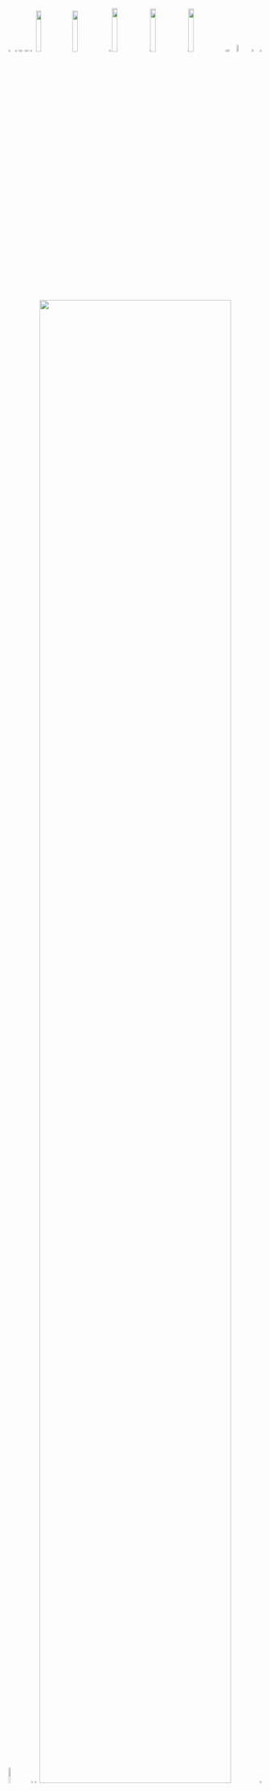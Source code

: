 <picture><source media="(prefers-color-scheme: light)" srcset="https://leonsilicon.github.io/leonsilicon/generator/generated/42d246e86dbd4a939d9ccc6591219bcc57d6183956a6246c35d1be6df80379de6dc778b625a5ca42a5fe7e3c2e8becdc57956223d8f0c57541d751058e937369.png"><source media="(prefers-color-scheme: dark)" srcset="https://leonsilicon.github.io/leonsilicon/generator/generated/6b167f71a782362752b814be67a46b262f0c4ee2dce9500fd24df9311bee952feb206b2402e964e769e77a5884dbb69f9ca52ec778fbc3e705c48cd57eb9dfa8.png"><img src="https://leonsilicon.github.io/leonsilicon/generator/generated/42d246e86dbd4a939d9ccc6591219bcc57d6183956a6246c35d1be6df80379de6dc778b625a5ca42a5fe7e3c2e8becdc57956223d8f0c57541d751058e937369.png" width="2.4822695035460995%" /></picture><a href="#js-contribution-activity"><picture><source media="(prefers-color-scheme: light)" srcset="https://leonsilicon.github.io/leonsilicon/generator/generated/d3d8559acdac9fc85ced576830bafd7b6054c216a3617652f365cbe1a91e5262156d8fbab4839ed3115d4887f244c883cce95b9b506e0ea5529044244658c8aa.png"><source media="(prefers-color-scheme: dark)" srcset="https://leonsilicon.github.io/leonsilicon/generator/generated/0e4cc93fce5aa568da6ce76830853d9cbbc0993c56bb92d5e7bf1bdad06ff401c0b097dd58a67835a23ac0b3cd9b2503fa76ad4206b83212c3768a238467deb3.png"><img src="https://leonsilicon.github.io/leonsilicon/generator/generated/d3d8559acdac9fc85ced576830bafd7b6054c216a3617652f365cbe1a91e5262156d8fbab4839ed3115d4887f244c883cce95b9b506e0ea5529044244658c8aa.png" width="1.4184397163120568%" /></picture></a><picture><source media="(prefers-color-scheme: light)" srcset="https://leonsilicon.github.io/leonsilicon/generator/generated/becc65165b902b95c14ae12bb2eb936e39ae7ad5a983b2c852ad0e49b3e64a09a7da09590d94cb0a40269fea2b2a5caa90ddae87f20719ef25d4b2a5d16c3f81.png"><source media="(prefers-color-scheme: dark)" srcset="https://leonsilicon.github.io/leonsilicon/generator/generated/7fbbe36fef3ff0896a30964782c7d9836c84e98d5e6ec86be12ca676c252addaeedc1a2d15f06bf6f428959c691a500fd7b2ef287777934d4c33d628ebbb1c00.png"><img src="https://leonsilicon.github.io/leonsilicon/generator/generated/becc65165b902b95c14ae12bb2eb936e39ae7ad5a983b2c852ad0e49b3e64a09a7da09590d94cb0a40269fea2b2a5caa90ddae87f20719ef25d4b2a5d16c3f81.png" width="0.9456264775413712%" /></picture><a href="#-the-above-image-is-interactive-try-clicking-on-the-tabs-"><picture><source media="(prefers-color-scheme: light)" srcset="https://leonsilicon.github.io/leonsilicon/generator/generated/1b0c29f41cdd662baacb6a760d01fede85ce0ca131e57560d7313ddb78effadf3fd11d32b28df184006d90cc3cbe29e1021de694d0698ebca5395792e0c6859a.png"><source media="(prefers-color-scheme: dark)" srcset="https://leonsilicon.github.io/leonsilicon/generator/generated/1b4138c079e1db237af31e6cfd1ad0b242398827624defff86a1b7a89fdd556cd817e199df9ae081f8f8fa134788cd7edf136665487aa49e4c2d897d7da791f2.png"><img src="https://leonsilicon.github.io/leonsilicon/generator/generated/1b0c29f41cdd662baacb6a760d01fede85ce0ca131e57560d7313ddb78effadf3fd11d32b28df184006d90cc3cbe29e1021de694d0698ebca5395792e0c6859a.png" width="1.4184397163120568%" /></picture></a><picture><source media="(prefers-color-scheme: light)" srcset="https://leonsilicon.github.io/leonsilicon/generator/generated/becc65165b902b95c14ae12bb2eb936e39ae7ad5a983b2c852ad0e49b3e64a09a7da09590d94cb0a40269fea2b2a5caa90ddae87f20719ef25d4b2a5d16c3f81.png"><source media="(prefers-color-scheme: dark)" srcset="https://leonsilicon.github.io/leonsilicon/generator/generated/7fbbe36fef3ff0896a30964782c7d9836c84e98d5e6ec86be12ca676c252addaeedc1a2d15f06bf6f428959c691a500fd7b2ef287777934d4c33d628ebbb1c00.png"><img src="https://leonsilicon.github.io/leonsilicon/generator/generated/becc65165b902b95c14ae12bb2eb936e39ae7ad5a983b2c852ad0e49b3e64a09a7da09590d94cb0a40269fea2b2a5caa90ddae87f20719ef25d4b2a5d16c3f81.png" width="0.9456264775413712%" /></picture><a href="https://github.com/leonsilicon/leonsilicon/blob/main/readme.markdown"><picture><source media="(prefers-color-scheme: light)" srcset="https://leonsilicon.github.io/leonsilicon/generator/generated/e1374e691e855004cb3ee553567c68cc83f8a1509555889102e015f4e7ed0f39246cbcbba092b71da4f81988b2d391922df1638de2fb1b8eeaf0442b087c2b3e.png"><source media="(prefers-color-scheme: dark)" srcset="https://leonsilicon.github.io/leonsilicon/generator/generated/3369df70373213ef608cb491433601c05448ceffcaa8f6dc9c97bcbc2c6532f328346b1fb8d91990d9fa964d8896fe81022c698468e11322011bafaea52bf062.png"><img src="https://leonsilicon.github.io/leonsilicon/generator/generated/e1374e691e855004cb3ee553567c68cc83f8a1509555889102e015f4e7ed0f39246cbcbba092b71da4f81988b2d391922df1638de2fb1b8eeaf0442b087c2b3e.png" width="1.4184397163120568%" /></picture></a><picture><source media="(prefers-color-scheme: light)" srcset="https://leonsilicon.github.io/leonsilicon/generator/generated/e33eb9fbc7c484e2fcbcdb515899b179e0f482c4232c9da0eefd41ae4db2bbb0a1eb0c7508c6ed838775e1d43c961dd7556c816e4c8b66c2c4ccbc5afd020ba5.png"><source media="(prefers-color-scheme: dark)" srcset="https://leonsilicon.github.io/leonsilicon/generator/generated/4083ca44d8fbdf77750f618cf8a2406bf67b8a785e5c9e1b15735885b15e6ebfbb88780c13feb22609cf959c2a76ed8fcd88f98700e9591121c1bbd41d9455b4.png"><img src="https://leonsilicon.github.io/leonsilicon/generator/generated/e33eb9fbc7c484e2fcbcdb515899b179e0f482c4232c9da0eefd41ae4db2bbb0a1eb0c7508c6ed838775e1d43c961dd7556c816e4c8b66c2c4ccbc5afd020ba5.png" width="2.2458628841607564%" /></picture><a href="https://leonsilicon.com"><picture><source media="(prefers-color-scheme: light)" srcset="https://leonsilicon.github.io/leonsilicon/generator/generated/c018dd35c73a7ccf815cf5d3ec1d4ce842149c3773dbc4ad3547f7cc36871fa0b0b5902f9b84feff3c82447a42424b4fa5caf2e55add999627d39326f55812a9.png"><source media="(prefers-color-scheme: dark)" srcset="https://leonsilicon.github.io/leonsilicon/generator/generated/e2ad626bf8fd369bb48b4afa352ad9055d275461ac07e2d49452dc1ab14f5615c8e75dc188542758f7cd33577bcbb96e7fcf53526730f0205728e133b2bab396.png"><img src="https://leonsilicon.github.io/leonsilicon/generator/generated/c018dd35c73a7ccf815cf5d3ec1d4ce842149c3773dbc4ad3547f7cc36871fa0b0b5902f9b84feff3c82447a42424b4fa5caf2e55add999627d39326f55812a9.png" width="14.420803782505912%" /></picture></a><a href="https://tiktok.com/@leonsilicon"><picture><source media="(prefers-color-scheme: light)" srcset="https://leonsilicon.github.io/leonsilicon/generator/generated/9aed9e0d30d8607161a086e8b304602ea470a4aa3168bf77f64de9d518b80c85940a85133fb13aa667dfd61d1a7c3d857832dd8539418f895017b482ea9aeee2.png"><source media="(prefers-color-scheme: dark)" srcset="https://leonsilicon.github.io/leonsilicon/generator/generated/7b5890a8dd68d900791f8f73af0fff3fe0a4e78eda8adc8bb64f471bad5869f038ae32a6b4ff819d0f23dbea3b156f9cf8b7a59aeee5025e721a969cfba5b3e6.png"><img src="https://leonsilicon.github.io/leonsilicon/generator/generated/9aed9e0d30d8607161a086e8b304602ea470a4aa3168bf77f64de9d518b80c85940a85133fb13aa667dfd61d1a7c3d857832dd8539418f895017b482ea9aeee2.png" width="14.420803782505912%" /></picture></a><picture><source media="(prefers-color-scheme: light)" srcset="https://leonsilicon.github.io/leonsilicon/generator/generated/ac9ab6045061f5b96557bc3d9b3fb2630a1c052990c555ecd4265eff470e0dc033d1df78be97564abd51c3c62efdf88166ac8af179a8ffc5fd2578171039ad68.png"><source media="(prefers-color-scheme: dark)" srcset="https://leonsilicon.github.io/leonsilicon/generator/generated/5e6f9fc4ad31baa9d3d9eed3842fe36490776d3507a8fedafb9bc515f08896d36b9d6bf0b2989b03de3e90311474ade689d9dec18ef404524bbf54a28cb2fa96.png"><img src="https://leonsilicon.github.io/leonsilicon/generator/generated/ac9ab6045061f5b96557bc3d9b3fb2630a1c052990c555ecd4265eff470e0dc033d1df78be97564abd51c3c62efdf88166ac8af179a8ffc5fd2578171039ad68.png" width="1.1820330969267139%" /></picture><a href="https://instagram.com/leonsilicon"><picture><source media="(prefers-color-scheme: light)" srcset="https://leonsilicon.github.io/leonsilicon/generator/generated/70fe32567f4c1575937f35e9f0ed850ecab161eb2b5e6267541b6b7042c3ee08710ad3c1b9dcc4b5d533979dc07dc48f886c3fae327e34d072c55c26b436809c.png"><source media="(prefers-color-scheme: dark)" srcset="https://leonsilicon.github.io/leonsilicon/generator/generated/ba54ffe367904eaad340121ae3dcbd0676dd125fad97c80372ffb097e58d34d2cc1149d8bfb0a3df9db539f31356dbeb602265b6c749b564c3e1169ca83c367f.png"><img src="https://leonsilicon.github.io/leonsilicon/generator/generated/70fe32567f4c1575937f35e9f0ed850ecab161eb2b5e6267541b6b7042c3ee08710ad3c1b9dcc4b5d533979dc07dc48f886c3fae327e34d072c55c26b436809c.png" width="14.893617021276595%" /></picture></a><picture><source media="(prefers-color-scheme: light)" srcset="https://leonsilicon.github.io/leonsilicon/generator/generated/61f0fac5bf85961cb7a7ccc001c9b76104517716b402122d8c130c9c2a8a52a71c217722d31e8d96c6a0d360b7b0129e1cb9501d0a210ec34591bb4aa9b6ade8.png"><source media="(prefers-color-scheme: dark)" srcset="https://leonsilicon.github.io/leonsilicon/generator/generated/c6c8f7599362a9d397a2bb4e245c044b80f852f5726b4be132d65f05640042c04d61f10eff753dc17e67cef95c06ffd44b6a75a0aec27088235f08bb672b8b66.png"><img src="https://leonsilicon.github.io/leonsilicon/generator/generated/61f0fac5bf85961cb7a7ccc001c9b76104517716b402122d8c130c9c2a8a52a71c217722d31e8d96c6a0d360b7b0129e1cb9501d0a210ec34591bb4aa9b6ade8.png" width="0.2364066193853428%" /></picture><a href="https://x.com/leonsilicon"><picture><source media="(prefers-color-scheme: light)" srcset="https://leonsilicon.github.io/leonsilicon/generator/generated/e9702fc0c3ae564ae3caacb650c529a6872265be9ba60c7ebced9772f3ae1dd742f85b15bdbaed3092e8029eb1b19fccd87b2e379f32fdeff983857f78b0b96a.png"><source media="(prefers-color-scheme: dark)" srcset="https://leonsilicon.github.io/leonsilicon/generator/generated/0ab47f90f2ba9d2736e9773e4db759746245c1f842d5c2f932ea4638b3afa37f17c85195a954fe51d4947b5e30c6f2b9f134ba25d8d550296a668ff455e4fe4d.png"><img src="https://leonsilicon.github.io/leonsilicon/generator/generated/e9702fc0c3ae564ae3caacb650c529a6872265be9ba60c7ebced9772f3ae1dd742f85b15bdbaed3092e8029eb1b19fccd87b2e379f32fdeff983857f78b0b96a.png" width="14.775413711583923%" /></picture></a><picture><source media="(prefers-color-scheme: light)" srcset="https://leonsilicon.github.io/leonsilicon/generator/generated/61f0fac5bf85961cb7a7ccc001c9b76104517716b402122d8c130c9c2a8a52a71c217722d31e8d96c6a0d360b7b0129e1cb9501d0a210ec34591bb4aa9b6ade8.png"><source media="(prefers-color-scheme: dark)" srcset="https://leonsilicon.github.io/leonsilicon/generator/generated/c6c8f7599362a9d397a2bb4e245c044b80f852f5726b4be132d65f05640042c04d61f10eff753dc17e67cef95c06ffd44b6a75a0aec27088235f08bb672b8b66.png"><img src="https://leonsilicon.github.io/leonsilicon/generator/generated/61f0fac5bf85961cb7a7ccc001c9b76104517716b402122d8c130c9c2a8a52a71c217722d31e8d96c6a0d360b7b0129e1cb9501d0a210ec34591bb4aa9b6ade8.png" width="0.2364066193853428%" /></picture><a href="https://youtube.com/@leonsilicon"><picture><source media="(prefers-color-scheme: light)" srcset="https://leonsilicon.github.io/leonsilicon/generator/generated/72087ee1841ebceb7a7e3d0074db7bc2dd946bbf32fdf2c330272642b7bf8138d2a7ff02c02912a3b87b9e54c2574f8c812e119406762bcbaa48f59627750ad7.png"><source media="(prefers-color-scheme: dark)" srcset="https://leonsilicon.github.io/leonsilicon/generator/generated/17db144e07845a7629acb8820f238168962e0c395ad8717f1c9e122004d879a640972cb0cd2719a58527e5290b1b3ccf8551281ec673f946067503e33ea74009.png"><img src="https://leonsilicon.github.io/leonsilicon/generator/generated/72087ee1841ebceb7a7e3d0074db7bc2dd946bbf32fdf2c330272642b7bf8138d2a7ff02c02912a3b87b9e54c2574f8c812e119406762bcbaa48f59627750ad7.png" width="14.775413711583923%" /></picture></a><picture><source media="(prefers-color-scheme: light)" srcset="https://leonsilicon.github.io/leonsilicon/generator/generated/7116c8cce1b06da22a028d01ab9c3a317c8ce04e270e2497b5d08ed40cc0e3bebafaee0a4e1a13ce636db81744490236766f24225ff999ef3989307108b7dd30.png"><source media="(prefers-color-scheme: dark)" srcset="https://leonsilicon.github.io/leonsilicon/generator/generated/21fa75ec5944889de62e3488a435d125bb1a87fcb1d2c388da1b7263a97360ac7e00bdfe778040b478b0c3d443794a32a049a50e4b41bccecc94b49c0048f732.png"><img src="https://leonsilicon.github.io/leonsilicon/generator/generated/7116c8cce1b06da22a028d01ab9c3a317c8ce04e270e2497b5d08ed40cc0e3bebafaee0a4e1a13ce636db81744490236766f24225ff999ef3989307108b7dd30.png" width="0.7092198581560284%" /></picture><a href="https://github.com/leonsilicon/leonsilicon/issues/new"><picture><source media="(prefers-color-scheme: light)" srcset="https://leonsilicon.github.io/leonsilicon/generator/generated/d301f7ad490c44c1fa0ebee997ff66c508db85fc2a26ba4960cc260b4fe5166fb85146d397cc8fc4f5707bc2d2ad590d819a3199c794e5a7d8af9a19136cc10b.png"><source media="(prefers-color-scheme: dark)" srcset="https://leonsilicon.github.io/leonsilicon/generator/generated/4cd9a0841afc4023b81d3f1660588c2f358c279943176704c96587f70fad40cad19f2c4363b814f61150d246aafb975ebfcdded6a7fee073e208a9e640dfd4b6.png"><img src="https://leonsilicon.github.io/leonsilicon/generator/generated/d301f7ad490c44c1fa0ebee997ff66c508db85fc2a26ba4960cc260b4fe5166fb85146d397cc8fc4f5707bc2d2ad590d819a3199c794e5a7d8af9a19136cc10b.png" width="3.546099290780142%" /></picture></a><picture><source media="(prefers-color-scheme: light)" srcset="https://leonsilicon.github.io/leonsilicon/generator/generated/3ce1fba71d1d7b2fd7ccb45edcbf2119bf4df09a87a307b0658cd19981b9e2b45a38892113bedd4658085abbaf38321cbbb06fc683a3f294f59a6e065bddb5ee.png"><source media="(prefers-color-scheme: dark)" srcset="https://leonsilicon.github.io/leonsilicon/generator/generated/75fa467c99bc1f3c387ae7964292d5fe84a96883f38297eeb2d4ef6dbb47693be7b96b42d310d040dfa73fbef18b237a07e5e20772f5693f4d3e34d56e43f79d.png"><img src="https://leonsilicon.github.io/leonsilicon/generator/generated/3ce1fba71d1d7b2fd7ccb45edcbf2119bf4df09a87a307b0658cd19981b9e2b45a38892113bedd4658085abbaf38321cbbb06fc683a3f294f59a6e065bddb5ee.png" width="5.91016548463357%" /></picture><a href="https://github.com/leonsilicon/leonsilicon/tree/main/generator"><picture><source media="(prefers-color-scheme: light)" srcset="https://leonsilicon.github.io/leonsilicon/generator/generated/a055d153064d9cb416000409251c4f805f395483a391ff315816aaef1a9efbae45787ed82302f778d74ba998813df61bf417299d1ddfcefc037530cff04ba2a3.png"><source media="(prefers-color-scheme: dark)" srcset="https://leonsilicon.github.io/leonsilicon/generator/generated/3724b78c09c2c9f9a5d80dd6738fa002aef456705f44661a42013185665a59ca98bde4b994d634237491c47e8396aeb693ecbb2d5b8da633ccac3664f32ea303.png"><img src="https://leonsilicon.github.io/leonsilicon/generator/generated/a055d153064d9cb416000409251c4f805f395483a391ff315816aaef1a9efbae45787ed82302f778d74ba998813df61bf417299d1ddfcefc037530cff04ba2a3.png" width="3.309692671394799%" /></picture></a><picture><source media="(prefers-color-scheme: light)" srcset="https://leonsilicon.github.io/leonsilicon/generator/generated/b49409a7335281d6e5fd1e3a3c64ebe47f302aa200e6c71a30f8c562c2bf29a6c958cc91afbd3baa6dcb95f27a7bc6b96a40d620fb9cd44502f1e0dd716bfef1.png"><source media="(prefers-color-scheme: dark)" srcset="https://leonsilicon.github.io/leonsilicon/generator/generated/2f4923e634c47f3c701d2cbe5d40b1ec9afa61b72a47e048071ee4bc62d1c873a252b0de5b0c51c202cb18fecb65488d47b77ca5638b8f50a096da805bcaa687.png"><img src="https://leonsilicon.github.io/leonsilicon/generator/generated/b49409a7335281d6e5fd1e3a3c64ebe47f302aa200e6c71a30f8c562c2bf29a6c958cc91afbd3baa6dcb95f27a7bc6b96a40d620fb9cd44502f1e0dd716bfef1.png" width="0.7092198581560284%" /></picture><picture><source media="(prefers-color-scheme: light)" srcset="https://leonsilicon.github.io/leonsilicon/generator/generated/b20e3b9550b287170be295868f65edac3d4189eae1578aba49d5cab2a69097daf6c5ddf66f8c5300f420b6a3c2f98febbe30091fe23d21e295d0dd825062a45b.png"><source media="(prefers-color-scheme: dark)" srcset="https://leonsilicon.github.io/leonsilicon/generator/generated/09be9b1155de0f2d94cfe9598691acec4a1672be379f0303905dfab2a6489d5bd7c411f52303e18df724cf717ebb1e96e731d18570a99f4890bac37bb5ae0e08.png"><img src="https://leonsilicon.github.io/leonsilicon/generator/generated/b20e3b9550b287170be295868f65edac3d4189eae1578aba49d5cab2a69097daf6c5ddf66f8c5300f420b6a3c2f98febbe30091fe23d21e295d0dd825062a45b.png" width="8.865248226950355%" /></picture><a href="https://github.com/leonsilicon"><picture><source media="(prefers-color-scheme: light)" srcset="https://leonsilicon.github.io/leonsilicon/generator/generated/301bb0a5304de6f0a8dc2a54e4f787641968fc7194c24912cd2e5d5c4619636096e11b3d4d8767d5d2d622dc0580a95247fcc014c38c90bb0714cddea4548a84.png"><source media="(prefers-color-scheme: dark)" srcset="https://leonsilicon.github.io/leonsilicon/generator/generated/b02a6a4fa345c6d0686803ff0b9f699f53a8d3963c4f9d768e587513eb57ce7c19225bac702f282bfca810a525db1b14c2f3c196fbceac38550c17e01b194963.png"><img src="https://leonsilicon.github.io/leonsilicon/generator/generated/301bb0a5304de6f0a8dc2a54e4f787641968fc7194c24912cd2e5d5c4619636096e11b3d4d8767d5d2d622dc0580a95247fcc014c38c90bb0714cddea4548a84.png" width="1.5366430260047281%" /></picture></a><picture><source media="(prefers-color-scheme: light)" srcset="https://leonsilicon.github.io/leonsilicon/generator/generated/b85fb7049a6821fc8915369385a39e8a426a6c17ec6eaac2ce098d829d0ae97ac0e5744b5cc678a3d2dfe65107c88d02863fccfbe3500afd771ecc6e9c200bf8.png"><source media="(prefers-color-scheme: dark)" srcset="https://leonsilicon.github.io/leonsilicon/generator/generated/535b493f970106c9575cf3255aeda3d631c786126d852b9565d181052d41c898cf4709a4fe486e88bc141b68c0e3319726bc2a1770b956206d562d144b7e177e.png"><img src="https://leonsilicon.github.io/leonsilicon/generator/generated/b85fb7049a6821fc8915369385a39e8a426a6c17ec6eaac2ce098d829d0ae97ac0e5744b5cc678a3d2dfe65107c88d02863fccfbe3500afd771ecc6e9c200bf8.png" width="1.8912529550827424%" /></picture><a href="https://leonsilicon.com"><picture><source media="(prefers-color-scheme: light)" srcset="https://leonsilicon.github.io/leonsilicon/generator/generated/a6ae7544998881b33e0c5920e9c5c4ed4bf4484e0c8c0b8df411f7997b927c7cbb0a1728dc1aa4661c1caf23c01ce120f7895fd17a158734a6c7e0ad32be9a46.png"><source media="(prefers-color-scheme: dark)" srcset="https://leonsilicon.github.io/leonsilicon/generator/generated/b0c0e0d39a042c9d059c7fa198b39d0021f6d4ae26a0e13521475a46ad4109677dd22fe9a4a17ab319d7f41bb49cbc05352a90e4af13522e4b2a0afb3d3288fa.png"><img src="https://leonsilicon.github.io/leonsilicon/generator/generated/a6ae7544998881b33e0c5920e9c5c4ed4bf4484e0c8c0b8df411f7997b927c7cbb0a1728dc1aa4661c1caf23c01ce120f7895fd17a158734a6c7e0ad32be9a46.png" width="86.99763593380615%" /></picture></a><picture><source media="(prefers-color-scheme: light)" srcset="https://leonsilicon.github.io/leonsilicon/generator/generated/40204f0bb3f056cd387712574833e372ec284b4c37e97caec0d813d9aa4d1beeb34b21da98920c2c9569423e31f5f24c89c17cacf2cec5b7f36961bb069e1c96.png"><source media="(prefers-color-scheme: dark)" srcset="https://leonsilicon.github.io/leonsilicon/generator/generated/0fd638bb4d3a7074e452f41b317ffe12850cee1d3443da176b69f1e298326ab6b4309bff39d94385f8db7de98eda196e2fd07b1feb207c2663aee3eaea07fac5.png"><img src="https://leonsilicon.github.io/leonsilicon/generator/generated/40204f0bb3f056cd387712574833e372ec284b4c37e97caec0d813d9aa4d1beeb34b21da98920c2c9569423e31f5f24c89c17cacf2cec5b7f36961bb069e1c96.png" width="0.7092198581560284%" /></picture><picture><source media="(prefers-color-scheme: light)" srcset="https://leonsilicon.github.io/leonsilicon/generator/generated/dacc3a458be152d251169fd60a5eb0c370ccb7444125c784455e774e7dacff9fcea3f6127cc5087b97fd48cb5a0ef1ec2db4ce38ab931f81e5b810708a7ce450.png"><source media="(prefers-color-scheme: dark)" srcset="https://leonsilicon.github.io/leonsilicon/generator/generated/dea91aa48b8c064c430eca3dfd3f16c38b9a83faf593122ce56b65d357edd0e9e6234fcc024c1b5722e26b3ba146134320856f33900e1c54a5ea078ff1395864.png"><img src="https://leonsilicon.github.io/leonsilicon/generator/generated/dacc3a458be152d251169fd60a5eb0c370ccb7444125c784455e774e7dacff9fcea3f6127cc5087b97fd48cb5a0ef1ec2db4ce38ab931f81e5b810708a7ce450.png" width="100%" /></picture><picture><source media="(prefers-color-scheme: light)" srcset="https://leonsilicon.github.io/leonsilicon/generator/generated/351903b727a772b56f04b8da981a323bd1d5147219c9be8582fc99b1a319ffce02c2699e63ccb1713e56312a369775cedef245571b185142cabd23c5009e56ae.png"><source media="(prefers-color-scheme: dark)" srcset="https://leonsilicon.github.io/leonsilicon/generator/generated/8d9a32be6205202e8022ad29a0dd69f501e84236bc67107f0600b97b0c2f2309960a1c5d7a1768b65f1f978c5ac2ab9e8c9273847221891e02bfd8019e6ea457.png"><img src="https://leonsilicon.github.io/leonsilicon/generator/generated/351903b727a772b56f04b8da981a323bd1d5147219c9be8582fc99b1a319ffce02c2699e63ccb1713e56312a369775cedef245571b185142cabd23c5009e56ae.png" width="20.44917257683215%" /></picture><a href="https://linkedin.com/in/leonsilicon"><picture><source media="(prefers-color-scheme: light)" srcset="https://leonsilicon.github.io/leonsilicon/generator/generated/916055bbc229e683ef6ae6c497ebd189a9b223e43a4276030a24279e760963ced95afa2cebf567a26f3599185082a3e7f8da7f83d2847832a2c30026d9d3fb13.png"><source media="(prefers-color-scheme: dark)" srcset="https://leonsilicon.github.io/leonsilicon/generator/generated/7324c10262ae6d9b8130f2f4b8f41dce2b104eefccc1759a7693295382ed6b644090acf0fa683be09eed978c1b26a6c12d52401bcc9d9bc6f3d95126e4d1fcb1.png"><img src="https://leonsilicon.github.io/leonsilicon/generator/generated/916055bbc229e683ef6ae6c497ebd189a9b223e43a4276030a24279e760963ced95afa2cebf567a26f3599185082a3e7f8da7f83d2847832a2c30026d9d3fb13.png" width="15.839243498817968%" /></picture></a><picture><source media="(prefers-color-scheme: light)" srcset="https://leonsilicon.github.io/leonsilicon/generator/generated/e88c6750adda151b1e2e79a0be2628a5cdc92230f0ee68a60a4c69a7af05847b602d8eee4fcf02c277a021db4470b67dc6bb5f5ef7098f6e1ec3a1496c9f79ba.png"><source media="(prefers-color-scheme: dark)" srcset="https://leonsilicon.github.io/leonsilicon/generator/generated/fff32df726a4c7a7492bd8db56c780a7c8acdeb455256474df43d61f245918c24c424dc7ff478d78d057dbb4472a85450f8c243a9a63bbc33f9616f98b4a0959.png"><img src="https://leonsilicon.github.io/leonsilicon/generator/generated/e88c6750adda151b1e2e79a0be2628a5cdc92230f0ee68a60a4c69a7af05847b602d8eee4fcf02c277a021db4470b67dc6bb5f5ef7098f6e1ec3a1496c9f79ba.png" width="6.8557919621749415%" /></picture><a href="https://devpost.com/leonsilicon"><picture><source media="(prefers-color-scheme: light)" srcset="https://leonsilicon.github.io/leonsilicon/generator/generated/7b186a69f39ed2242b09442be3bedfc78463eba6cc98d4933523c3d38a6cc12d0e5bdf0d58994beb908813e9ad12ecc32e5d906e5af998fafa16733c58a5b515.png"><source media="(prefers-color-scheme: dark)" srcset="https://leonsilicon.github.io/leonsilicon/generator/generated/34f2cdb1009a26e63b1e204360357eccde44be4b37c6d155478225c401cebbd88fc83d2da05d3dccee9b19e342c63c313a006c44f5b205089c61b957879a5b0c.png"><img src="https://leonsilicon.github.io/leonsilicon/generator/generated/7b186a69f39ed2242b09442be3bedfc78463eba6cc98d4933523c3d38a6cc12d0e5bdf0d58994beb908813e9ad12ecc32e5d906e5af998fafa16733c58a5b515.png" width="13.59338061465721%" /></picture></a><picture><source media="(prefers-color-scheme: light)" srcset="https://leonsilicon.github.io/leonsilicon/generator/generated/703f5a2ec200e7e8bf98e5d3c751086c531e6764d2e4205588335df0573f5824aeaba90ae2c341e4712edf61bf091e15d1cc0a00464e91fdbea89751579c942a.png"><source media="(prefers-color-scheme: dark)" srcset="https://leonsilicon.github.io/leonsilicon/generator/generated/50034f079954749f9d1dbe7aabc72b5019e6b84ab91081ad695ae6ea96b4bfa1a220e35f97d2ba986a4078a8d3be708a25130406d743a3b4ec9ff1e657677e86.png"><img src="https://leonsilicon.github.io/leonsilicon/generator/generated/703f5a2ec200e7e8bf98e5d3c751086c531e6764d2e4205588335df0573f5824aeaba90ae2c341e4712edf61bf091e15d1cc0a00464e91fdbea89751579c942a.png" width="6.8557919621749415%" /></picture><a href="https://tiktok.com/@leonsilicon"><picture><source media="(prefers-color-scheme: light)" srcset="https://leonsilicon.github.io/leonsilicon/generator/generated/982e6451d8211f3d40c1e489a0bc23a2209ae221c4a858b5ca6b574d67f223ee50b6eb29363ee5ef7151c123d1b958531b191a65611360ec69f8613bbcb38678.png"><source media="(prefers-color-scheme: dark)" srcset="https://leonsilicon.github.io/leonsilicon/generator/generated/17a55ca41b84f3cbcf9f44328f7bdcc5d050fc79513f8f3e5d6a9416f92979bbe084d6b103fe15df90325e870f7339a326cc8ca4da6d97100cd644cb00189c44.png"><img src="https://leonsilicon.github.io/leonsilicon/generator/generated/982e6451d8211f3d40c1e489a0bc23a2209ae221c4a858b5ca6b574d67f223ee50b6eb29363ee5ef7151c123d1b958531b191a65611360ec69f8613bbcb38678.png" width="15.839243498817968%" /></picture></a><picture><source media="(prefers-color-scheme: light)" srcset="https://leonsilicon.github.io/leonsilicon/generator/generated/cc4e3b61cf2aeb0cd17d1eb34566b6d9370f784711166bce27982007566e8391375319b7689b7de947c98c8c46419ef75fa881bddc073f5fab5662c4b934931a.png"><source media="(prefers-color-scheme: dark)" srcset="https://leonsilicon.github.io/leonsilicon/generator/generated/c81207d127ae1a6bf19947cd8e4a98d4bad7dc7815fe5e3c7968775707dd8dc1a9d6faf8638532e7c8bb6dce12d66a4571450c360617c612778e6660ff07011a.png"><img src="https://leonsilicon.github.io/leonsilicon/generator/generated/cc4e3b61cf2aeb0cd17d1eb34566b6d9370f784711166bce27982007566e8391375319b7689b7de947c98c8c46419ef75fa881bddc073f5fab5662c4b934931a.png" width="20.56737588652482%" /></picture><picture><source media="(prefers-color-scheme: light)" srcset="https://leonsilicon.github.io/leonsilicon/generator/generated/db7f1c1edd67b45e8a85629ea968c19d5d8a8fa02609c5fb7c4955bce72691b2c579767d3a71c618bbe17cdc21b79437ce1671f9017d70e17d9f525fd9071575.png"><source media="(prefers-color-scheme: dark)" srcset="https://leonsilicon.github.io/leonsilicon/generator/generated/0e6e6f3bea5f6d538b36d7f15b15cd67703274d04a3da6c487767d7db1264c40254bca1b2a464ae317e4db670b9c1a1f8f4648e8fc3be41b91ee510ffff91109.png"><img src="https://leonsilicon.github.io/leonsilicon/generator/generated/db7f1c1edd67b45e8a85629ea968c19d5d8a8fa02609c5fb7c4955bce72691b2c579767d3a71c618bbe17cdc21b79437ce1671f9017d70e17d9f525fd9071575.png" width="16.78486997635934%" /></picture><a href="https://github.com/leonsilicon/leonsilicon/blob/main/README.md#leonsilicon"><picture><source media="(prefers-color-scheme: light)" srcset="https://leonsilicon.github.io/leonsilicon/generator/generated/19fe422a5af6a5ff1ddb50df786d8252d218eb24d276dbea94e938de7b53571a4e567cd1ef49a9bf669ba1edfe4c3483a0aa2c25c377c15ef98446ac96c161a6.png"><source media="(prefers-color-scheme: dark)" srcset="https://leonsilicon.github.io/leonsilicon/generator/generated/dd465b635b796274c8b80612901a655a75472b138eefe20926c327396193e44e56af34f4c0e97b8bd79197ffb459c64d6aecef4df0ea461b39761afb4bf7804d.png"><img src="https://leonsilicon.github.io/leonsilicon/generator/generated/19fe422a5af6a5ff1ddb50df786d8252d218eb24d276dbea94e938de7b53571a4e567cd1ef49a9bf669ba1edfe4c3483a0aa2c25c377c15ef98446ac96c161a6.png" width="43.61702127659575%" /></picture></a><picture><source media="(prefers-color-scheme: light)" srcset="https://leonsilicon.github.io/leonsilicon/generator/generated/2306e087e4e3e463729f02b80e28ad19f200d7863295be0d2b1ab13c74b176211ad0bd998e4889ada2c46a02a7bb63f8ba5d813755589769bd7ac7ca3701b487.png"><source media="(prefers-color-scheme: dark)" srcset="https://leonsilicon.github.io/leonsilicon/generator/generated/e8775d1ffc13172bceae2bab833cd98f1a36ca75466cecdab2e87530d1462ae00d70acf0fe96a2a733cd81feff24515721b48a62684dc84c0cea79c06a4c3cbf.png"><img src="https://leonsilicon.github.io/leonsilicon/generator/generated/2306e087e4e3e463729f02b80e28ad19f200d7863295be0d2b1ab13c74b176211ad0bd998e4889ada2c46a02a7bb63f8ba5d813755589769bd7ac7ca3701b487.png" width="3.4278959810874707%" /></picture><a href="https://www.tiktok.com/@leonsilicon/video/7350626104736025862"><picture><source media="(prefers-color-scheme: light)" srcset="https://leonsilicon.github.io/leonsilicon/generator/generated/1dfd98374b8b4b45d567370227ccdf7fe2688d4beb51fe7e4497c64dfc39bb006922086b9c2264169de7c9f65b203e61ad3ab8d1100433c36741dc12a2eeca9f.png"><source media="(prefers-color-scheme: dark)" srcset="https://leonsilicon.github.io/leonsilicon/generator/generated/cb4a0b211d6518dee73868ad5f009ca4a0c1822542267a1c723c1483dcaf94fc55b5ffc992edf62ba9dec7c159c0ebc3fa3dabdc2f87e51474d88d197d4b18c2.png"><img src="https://leonsilicon.github.io/leonsilicon/generator/generated/1dfd98374b8b4b45d567370227ccdf7fe2688d4beb51fe7e4497c64dfc39bb006922086b9c2264169de7c9f65b203e61ad3ab8d1100433c36741dc12a2eeca9f.png" width="19.38534278959811%" /></picture></a><picture><source media="(prefers-color-scheme: light)" srcset="https://leonsilicon.github.io/leonsilicon/generator/generated/db7f1c1edd67b45e8a85629ea968c19d5d8a8fa02609c5fb7c4955bce72691b2c579767d3a71c618bbe17cdc21b79437ce1671f9017d70e17d9f525fd9071575.png"><source media="(prefers-color-scheme: dark)" srcset="https://leonsilicon.github.io/leonsilicon/generator/generated/0e6e6f3bea5f6d538b36d7f15b15cd67703274d04a3da6c487767d7db1264c40254bca1b2a464ae317e4db670b9c1a1f8f4648e8fc3be41b91ee510ffff91109.png"><img src="https://leonsilicon.github.io/leonsilicon/generator/generated/db7f1c1edd67b45e8a85629ea968c19d5d8a8fa02609c5fb7c4955bce72691b2c579767d3a71c618bbe17cdc21b79437ce1671f9017d70e17d9f525fd9071575.png" width="16.78486997635934%" /></picture><picture><source media="(prefers-color-scheme: light)" srcset="https://leonsilicon.github.io/leonsilicon/generator/generated/ddafe83a317e0caa932d28c18894ef6ba6913d315b430649a997439cc57b646735566111fbfb907a69383935bb7543340e7de68e9c83b588546a6329dd9a4b85.png"><source media="(prefers-color-scheme: dark)" srcset="https://leonsilicon.github.io/leonsilicon/generator/generated/e0cc48221ccafc94233116acf73fe972c660aeb8b61f64c1b1d49ffd02befdacc9bbaeeedc540085f57293a23dfdbf6de7f6acd5e5bb2f44f14a37791e6d243c.png"><img src="https://leonsilicon.github.io/leonsilicon/generator/generated/ddafe83a317e0caa932d28c18894ef6ba6913d315b430649a997439cc57b646735566111fbfb907a69383935bb7543340e7de68e9c83b588546a6329dd9a4b85.png" width="16.78486997635934%" /></picture><a href="https://github.com/leonsilicon/leonsilicon/blob/main/README.md#leonsilicon"><picture><source media="(prefers-color-scheme: light)" srcset="https://leonsilicon.github.io/leonsilicon/generator/generated/readme-light.d2f469a0d5557da9fa1cef750d4d90119a23df1073efab5b820b9597172ecfa99a3f57272f368adbd20ac1cd9cea8fcf9dd39dae6c8f40cb1ac55ce5351632c6.png"><source media="(prefers-color-scheme: dark)" srcset="https://leonsilicon.github.io/leonsilicon/generator/generated/readme-dark.6aa3dac439563e73df48bbda5d9eee9621af63a816aaa29fc43048026e2b48231898a817e4a4015bdea14b0fce6187f3964aca928232d0ea4bf2a8ed51cc8a03.png"><img src="https://leonsilicon.github.io/leonsilicon/generator/generated/readme-light.d2f469a0d5557da9fa1cef750d4d90119a23df1073efab5b820b9597172ecfa99a3f57272f368adbd20ac1cd9cea8fcf9dd39dae6c8f40cb1ac55ce5351632c6.png" width="43.61702127659575%" /></picture></a><picture><source media="(prefers-color-scheme: light)" srcset="https://leonsilicon.github.io/leonsilicon/generator/generated/cdd9c698e5e20edfd6d97a96ec57629611ca1a873f9785e1bfd246ce7208efb4c6a0108ffa11716bd7289beeec44738cb41cb609554ac4a50fcce289b7eb1faa.png"><source media="(prefers-color-scheme: dark)" srcset="https://leonsilicon.github.io/leonsilicon/generator/generated/b5d6ea5a1e1dbc8b4442cda35a05ff39f70064281bddebf3068835cba0add4d875f8e49b3a46abacd2342e8918f4c08cf547a6dc149d2f1cf332119bf25ca4e3.png"><img src="https://leonsilicon.github.io/leonsilicon/generator/generated/cdd9c698e5e20edfd6d97a96ec57629611ca1a873f9785e1bfd246ce7208efb4c6a0108ffa11716bd7289beeec44738cb41cb609554ac4a50fcce289b7eb1faa.png" width="3.4278959810874707%" /></picture><a href="https://www.tiktok.com/@leonsilicon/video/7350626104736025862"><picture><source media="(prefers-color-scheme: light)" srcset="https://leonsilicon.github.io/leonsilicon/generator/generated/ba581fdb2e83b3e9ce5080b3fd4ee760c4b3af3a21d3bab7dcffc8d2355af37c673f651fb5fdf5fabd554886765b3525340c3e619fca8adc7e865fcdd02d218f.png"><source media="(prefers-color-scheme: dark)" srcset="https://leonsilicon.github.io/leonsilicon/generator/generated/47a1cfe0c6b1e9e829da0d8adebcc9bab4ac11b5d0b15dd870d1b5645e72ebcc49a31bb25fa37c1ec0ba41790f1ff879542abedabe2fdf60e219df8144055bcb.png"><img src="https://leonsilicon.github.io/leonsilicon/generator/generated/ba581fdb2e83b3e9ce5080b3fd4ee760c4b3af3a21d3bab7dcffc8d2355af37c673f651fb5fdf5fabd554886765b3525340c3e619fca8adc7e865fcdd02d218f.png" width="19.38534278959811%" /></picture></a><picture><source media="(prefers-color-scheme: light)" srcset="https://leonsilicon.github.io/leonsilicon/generator/generated/ddafe83a317e0caa932d28c18894ef6ba6913d315b430649a997439cc57b646735566111fbfb907a69383935bb7543340e7de68e9c83b588546a6329dd9a4b85.png"><source media="(prefers-color-scheme: dark)" srcset="https://leonsilicon.github.io/leonsilicon/generator/generated/e0cc48221ccafc94233116acf73fe972c660aeb8b61f64c1b1d49ffd02befdacc9bbaeeedc540085f57293a23dfdbf6de7f6acd5e5bb2f44f14a37791e6d243c.png"><img src="https://leonsilicon.github.io/leonsilicon/generator/generated/ddafe83a317e0caa932d28c18894ef6ba6913d315b430649a997439cc57b646735566111fbfb907a69383935bb7543340e7de68e9c83b588546a6329dd9a4b85.png" width="16.78486997635934%" /></picture><picture><source media="(prefers-color-scheme: light)" srcset="https://leonsilicon.github.io/leonsilicon/generator/generated/a77c3a41c6c70781ea5ec5a6f62c898128197ce7e2d6a68a5de071c200f7be6017e98413cca40b5219ce9eb2c58e2fc90f17e407781db07ac152011af30e9ee7.png"><source media="(prefers-color-scheme: dark)" srcset="https://leonsilicon.github.io/leonsilicon/generator/generated/91dc85ba4fd5f6e40d774cf7a875dc53ed3b49f32c5b52e4167ad8b890f9641227c275dd680120d09d25123fbbe7e77ce3aae6f1b1fc313f3492167a20bc4c6b.png"><img src="https://leonsilicon.github.io/leonsilicon/generator/generated/a77c3a41c6c70781ea5ec5a6f62c898128197ce7e2d6a68a5de071c200f7be6017e98413cca40b5219ce9eb2c58e2fc90f17e407781db07ac152011af30e9ee7.png" width="63.829787234042556%" /></picture><a href="https://www.tiktok.com/@leonsilicon/video/7350626104736025862"><picture><source media="(prefers-color-scheme: light)" srcset="https://leonsilicon.github.io/leonsilicon/generator/generated/ceefb5f88b3d34abb271300f7562f3744b726a989b9df5874a46e7c1934ce9fc32a5e7eaf234f7dbb057a41625891b0136e2df827a3e80437318eb57825ccda7.png"><source media="(prefers-color-scheme: dark)" srcset="https://leonsilicon.github.io/leonsilicon/generator/generated/c31cfbad835c6cd0b0888d47256fa74de82890105b868c06d4431b913fff76237cf084328f65b9bb008cca9dc3b1caae71220471289a8e0c9e8399a76c608e8d.png"><img src="https://leonsilicon.github.io/leonsilicon/generator/generated/ceefb5f88b3d34abb271300f7562f3744b726a989b9df5874a46e7c1934ce9fc32a5e7eaf234f7dbb057a41625891b0136e2df827a3e80437318eb57825ccda7.png" width="19.38534278959811%" /></picture></a><picture><source media="(prefers-color-scheme: light)" srcset="https://leonsilicon.github.io/leonsilicon/generator/generated/d3c48bdbbe03faad355d9ff0f79ce86f7a3b1b2520b8ad973c7adad8f731ba873eeb8b4962517d0a5df85fedad81d618349172ade2c8b3fc72ff82977d37d00b.png"><source media="(prefers-color-scheme: dark)" srcset="https://leonsilicon.github.io/leonsilicon/generator/generated/d95e54f11b8398d9140517e733ee229c81aa518707e2e73ed7bb5579f241bc38f80c5c8a972229d648af87226e6c859a6b5fdc84ba20bd1ce2f7847015cca991.png"><img src="https://leonsilicon.github.io/leonsilicon/generator/generated/d3c48bdbbe03faad355d9ff0f79ce86f7a3b1b2520b8ad973c7adad8f731ba873eeb8b4962517d0a5df85fedad81d618349172ade2c8b3fc72ff82977d37d00b.png" width="16.78486997635934%" /></picture><picture><source media="(prefers-color-scheme: light)" srcset="https://leonsilicon.github.io/leonsilicon/generator/generated/d4a5fb2040b86ce11a85a71d1446f9653e5e1d65c1754acd7fc453f2cf2142de15561a553adc35cfbad224c316b796bad06e923ccc77bd4d9f3aaf216b4a1f11.png"><source media="(prefers-color-scheme: dark)" srcset="https://leonsilicon.github.io/leonsilicon/generator/generated/5ace97e40e1fe06b830e3fbbefc6a2df7b4ebe839a728cb92cc2f44215ec4235879853a74d420b9392010f3cd3975b349be08fa7b2e42a05306228edd586b1b9.png"><img src="https://leonsilicon.github.io/leonsilicon/generator/generated/d4a5fb2040b86ce11a85a71d1446f9653e5e1d65c1754acd7fc453f2cf2142de15561a553adc35cfbad224c316b796bad06e923ccc77bd4d9f3aaf216b4a1f11.png" width="35.1063829787234%" /></picture><a href="https://tunnel.dev"><picture><source media="(prefers-color-scheme: light)" srcset="https://leonsilicon.github.io/leonsilicon/generator/generated/397b81863f2945a2dcd3f5bf63616fde0dfcd5327892e0f4713818849a7cd6afc1c6350f6f1c24b6b82cca4d14583e21cff27af602893e21fbc32de8edc7db7c.png"><source media="(prefers-color-scheme: dark)" srcset="https://leonsilicon.github.io/leonsilicon/generator/generated/59c073f13f7dedae28f8a2214c61ded39b8b33513aefd7c1eac3bee8a017d18d4ca64a96740b6ee9a7ab5f09c7fb9aaaae1e0accc942ce3af251e8d274453965.png"><img src="https://leonsilicon.github.io/leonsilicon/generator/generated/397b81863f2945a2dcd3f5bf63616fde0dfcd5327892e0f4713818849a7cd6afc1c6350f6f1c24b6b82cca4d14583e21cff27af602893e21fbc32de8edc7db7c.png" width="4.846335697399527%" /></picture></a><a href="https://github.com/leonsilicon/leonsilicon/issues/new"><picture><source media="(prefers-color-scheme: light)" srcset="https://leonsilicon.github.io/leonsilicon/generator/generated/d2d575789c5d597adc99f74f38056fb48a125d80009c3c0cea5d3c5aa4996a11342d13866cb721c8b19745648c3058195874631214ae1f18c7c091f06a2f90e0.png"><source media="(prefers-color-scheme: dark)" srcset="https://leonsilicon.github.io/leonsilicon/generator/generated/84702daa0fe8ee8933f78199a6928b533ee9ac438d6f05833c29bfc7f319c7351debcec986c1db3a4574e75a0902d4e6693608fe8eb2f8623c05123f3bf36e88.png"><img src="https://leonsilicon.github.io/leonsilicon/generator/generated/d2d575789c5d597adc99f74f38056fb48a125d80009c3c0cea5d3c5aa4996a11342d13866cb721c8b19745648c3058195874631214ae1f18c7c091f06a2f90e0.png" width="5.08274231678487%" /></picture></a><picture><source media="(prefers-color-scheme: light)" srcset="https://leonsilicon.github.io/leonsilicon/generator/generated/98444ce080a4ac98cfd858a46e677b9770471ee1ee1fdcebaf2a0b5100d93d81e47a4d14caf0c7003f715a578abd26e7849f6aa4745d89aad1f012053f88198e.png"><source media="(prefers-color-scheme: dark)" srcset="https://leonsilicon.github.io/leonsilicon/generator/generated/448e335a74d34a94a7d96196e28e572e39ba6d365a7e352d443f677dca8b397faa3229e09a5f1a58dbe5ae270e63655fb24e32fe3d240216e1589bc2316d6afb.png"><img src="https://leonsilicon.github.io/leonsilicon/generator/generated/98444ce080a4ac98cfd858a46e677b9770471ee1ee1fdcebaf2a0b5100d93d81e47a4d14caf0c7003f715a578abd26e7849f6aa4745d89aad1f012053f88198e.png" width="1.0638297872340425%" /></picture><a href="https://github.com/leonsilicon"><picture><source media="(prefers-color-scheme: light)" srcset="https://leonsilicon.github.io/leonsilicon/generator/generated/f10cea011d2b901e0c3d3dfb958a732c0af350bb9fc0b3f77dbf01b5a0144b104b336e03ff1c77398e5d61ae369a1d37017178237a11da059501ebc00950ee9a.png"><source media="(prefers-color-scheme: dark)" srcset="https://leonsilicon.github.io/leonsilicon/generator/generated/c29c135b15c7be4e1a4f36cc5e1cdac749f30c962d06147c2d6845ab897504330bf4c303503a703ccd763301eaf60c7fa76ef7aac038f6e10d618963b2ef2517.png"><img src="https://leonsilicon.github.io/leonsilicon/generator/generated/f10cea011d2b901e0c3d3dfb958a732c0af350bb9fc0b3f77dbf01b5a0144b104b336e03ff1c77398e5d61ae369a1d37017178237a11da059501ebc00950ee9a.png" width="3.546099290780142%" /></picture></a><picture><source media="(prefers-color-scheme: light)" srcset="https://leonsilicon.github.io/leonsilicon/generator/generated/f427060a118f1150eacb9ec24b31f74c3a70bd5d6cac24e65813a4c926dd1e43868ad97ce227e1a70b43906f5d12a9aa124e8719fa6eec1a972e9c32a3408649.png"><source media="(prefers-color-scheme: dark)" srcset="https://leonsilicon.github.io/leonsilicon/generator/generated/3830306a14f31829a1d406cf04a85cfc383fcf35a99ccab1492e99d631991f9cc41ba55f3d295dc729504da46d2bedb9f32c62c11bd21f5d579117b5e05caeda.png"><img src="https://leonsilicon.github.io/leonsilicon/generator/generated/f427060a118f1150eacb9ec24b31f74c3a70bd5d6cac24e65813a4c926dd1e43868ad97ce227e1a70b43906f5d12a9aa124e8719fa6eec1a972e9c32a3408649.png" width="0.7092198581560284%" /></picture><a href="https://github.com/davidarthurthomas"><picture><source media="(prefers-color-scheme: light)" srcset="https://leonsilicon.github.io/leonsilicon/generator/generated/e2e1ba75c58ada3881b16ca20161244187f02f79cc4c759597e81417c293d414bbf8243a2a05bd98cd00de40ed1848a664d72d6530dc42c881fa11e8178de861.png"><source media="(prefers-color-scheme: dark)" srcset="https://leonsilicon.github.io/leonsilicon/generator/generated/868ccd484567a6dbc3a18b5cdbf34886a3ffdbb22e199a6670bf820db37716bccc4f54b72255510b920eb1bb96b01c88b0ab03b086f70050f7a6517d6a25d5e9.png"><img src="https://leonsilicon.github.io/leonsilicon/generator/generated/e2e1ba75c58ada3881b16ca20161244187f02f79cc4c759597e81417c293d414bbf8243a2a05bd98cd00de40ed1848a664d72d6530dc42c881fa11e8178de861.png" width="3.546099290780142%" /></picture></a><picture><source media="(prefers-color-scheme: light)" srcset="https://leonsilicon.github.io/leonsilicon/generator/generated/1510e3838b7c0a421715370dc97f3d17f0e29c2047fd82611d83e397409c4dbd44345e1b51d703e76b371f30bb4720837c8644ef56d3df73356a8f5af803696c.png"><source media="(prefers-color-scheme: dark)" srcset="https://leonsilicon.github.io/leonsilicon/generator/generated/ca7f9580796618a95dc66f04b9e92802206df4b0564175ed682622a8c5887a2bb98f6fc36d6939ec8773b5de2f7908c85078b955a8551a6225b8c122c301a0b9.png"><img src="https://leonsilicon.github.io/leonsilicon/generator/generated/1510e3838b7c0a421715370dc97f3d17f0e29c2047fd82611d83e397409c4dbd44345e1b51d703e76b371f30bb4720837c8644ef56d3df73356a8f5af803696c.png" width="1.0638297872340425%" /></picture><a href="https://discord.gg/zMw6ZF2qCf"><picture><source media="(prefers-color-scheme: light)" srcset="https://leonsilicon.github.io/leonsilicon/generator/generated/97b3b6cd83b8a22bdd51a9264c47528d137cf6652cb8fdd695636629f39b4e2ffaab3cbc3f9c0d37cea6fd277a1564e775868c3c2cfded469a0ff80a63f869ab.png"><source media="(prefers-color-scheme: dark)" srcset="https://leonsilicon.github.io/leonsilicon/generator/generated/6b6da6bfbff08c5660d6890819545de3baf2d5978eb795b8e5999e81f178a42896a1bbf76f348ca4bc9cb9646b921947c0d5eeff1d41867011084494242a85ba.png"><img src="https://leonsilicon.github.io/leonsilicon/generator/generated/97b3b6cd83b8a22bdd51a9264c47528d137cf6652cb8fdd695636629f39b4e2ffaab3cbc3f9c0d37cea6fd277a1564e775868c3c2cfded469a0ff80a63f869ab.png" width="4.964539007092199%" /></picture></a><a href="https://www.youtube.com/watch?v=dQw4w9WgXcQ"><picture><source media="(prefers-color-scheme: light)" srcset="https://leonsilicon.github.io/leonsilicon/generator/generated/85d9dad0c8137367dbd055291fff01d0aafca1d2e37c9bee62b450b353a6e68f5d6b18ee647a225d72cee1f87aeafdc5ce98e5b367e44cde5a954c1ac9bc3b9e.png"><source media="(prefers-color-scheme: dark)" srcset="https://leonsilicon.github.io/leonsilicon/generator/generated/0aa4b48a0e6fa4215c9610427af1d443087c6a158a1c61f903804be970317dd17454f78164894ed308ca44a56446c37f0efc74cfe99d1301e8215df7ce5182c4.png"><img src="https://leonsilicon.github.io/leonsilicon/generator/generated/85d9dad0c8137367dbd055291fff01d0aafca1d2e37c9bee62b450b353a6e68f5d6b18ee647a225d72cee1f87aeafdc5ce98e5b367e44cde5a954c1ac9bc3b9e.png" width="4.964539007092199%" /></picture></a><a href="https://www.tiktok.com/@leonsilicon/video/7350626104736025862"><picture><source media="(prefers-color-scheme: light)" srcset="https://leonsilicon.github.io/leonsilicon/generator/generated/0462a9a185a491179dcd656181f16cd172fd428b999563f0f60bc170bb93d6f877109a311c202d2178d0c2478896125a1a245c9868e3bea90994180cb6f0f24c.png"><source media="(prefers-color-scheme: dark)" srcset="https://leonsilicon.github.io/leonsilicon/generator/generated/adfac1ff95007cb294fc2b163e01d51a7ea8641340945345634c178ecd98616291db451d823437aec496589aaca9cd865f4e664e079e1e5633acc7ef2da66813.png"><img src="https://leonsilicon.github.io/leonsilicon/generator/generated/0462a9a185a491179dcd656181f16cd172fd428b999563f0f60bc170bb93d6f877109a311c202d2178d0c2478896125a1a245c9868e3bea90994180cb6f0f24c.png" width="18.321513002364064%" /></picture></a><picture><source media="(prefers-color-scheme: light)" srcset="https://leonsilicon.github.io/leonsilicon/generator/generated/5ffb41ecd092524be94b1ffbdbc661ad3830a4d9c8c76d96a0077df2a78621b43eabcaba4e6a1e22c298f77e16c0f1fc844ad5e9cecf9eb5c92b7d811c715dee.png"><source media="(prefers-color-scheme: dark)" srcset="https://leonsilicon.github.io/leonsilicon/generator/generated/57abbbc45c72ef0b5ffbd648ac9f2ede52f5bdcb04b6949a076ae3b54c80e1841bed52faed0f5185c12fb488afb467b5a529b01284ecb577ffccd4639c54881d.png"><img src="https://leonsilicon.github.io/leonsilicon/generator/generated/5ffb41ecd092524be94b1ffbdbc661ad3830a4d9c8c76d96a0077df2a78621b43eabcaba4e6a1e22c298f77e16c0f1fc844ad5e9cecf9eb5c92b7d811c715dee.png" width="16.78486997635934%" /></picture>
###### 👆 The above image is interactive! Try clicking on the tabs :)